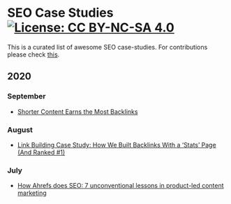 # SEO Case Studies [![License: CC BY-NC-SA 4.0](https://licensebuttons.net/l/by-nc-sa/4.0/80x15.png)](https://creativecommons.org/licenses/by-nc-sa/4.0/)

This is a curated list of awesome SEO case-studies. For contributions please check [this](https://github.com/awesome-seo-tools/seo-browser-extensions/blob/master/CONTRIBUTIONS.md).

## 2020

### September

 - [Shorter Content Earns the Most Backlinks](https://www.searchenginejournal.com/shorter-content-earns-the-most-backlinks-study-says/380267/)


### August

 - [Link Building Case Study: How We Built Backlinks With a ‘Stats’ Page (And Ranked #1)](https://ahrefs.com/blog/link-building-case-study/)


### July

 - [How Ahrefs does SEO: 7 unconventional lessons in product-led content marketing](https://supermetrics.com/blog/ahrefs-product-led-content-marketing-and-seo)
